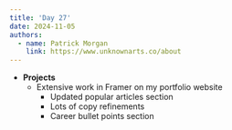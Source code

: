 ```yaml
---
title: 'Day 27'
date: 2024-11-05
authors:
  - name: Patrick Morgan
    link: https://www.unknownarts.co/about
---
```


- __Projects__
    - Extensive work in Framer on my portfolio website
        - Updated popular articles section
        - Lots of copy refinements
        - Career bullet points section